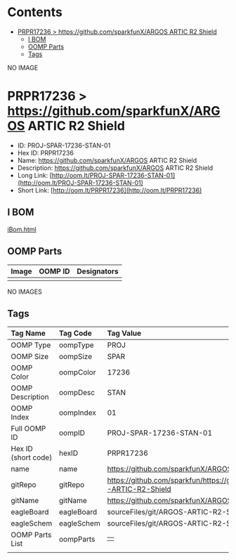



Contents
========

* [PRPR17236 > https://github.com/sparkfunX/ARGOS ARTIC R2 Shield](#prpr17236--httpsgithubcomsparkfunxargos-artic-r2-shield)
	* [I BOM](#i-bom)
	* [OOMP Parts](#oomp-parts)
	* [Tags](#tags)
  
NO IMAGE  
# PRPR17236 > https://github.com/sparkfunX/ARGOS ARTIC R2 Shield

- ID: PROJ-SPAR-17236-STAN-01
- Hex ID: PRPR17236
- Name: https://github.com/sparkfunX/ARGOS ARTIC R2 Shield
- Description: https://github.com/sparkfunX/ARGOS ARTIC R2 Shield
- Long Link: [http://oom.lt/PROJ-SPAR-17236-STAN-01](http://oom.lt/PROJ-SPAR-17236-STAN-01)
- Short Link: [http://oom.lt/PRPR17236](http://oom.lt/PRPR17236)

## I BOM
  
[iBom.html](https://htmlpreview.github.io/?https://github.com/oomlout/oomlout_OOMP_projects_V2/blob/main/PROJ/SPAR/17236/STAN/01/ibom.html)
## OOMP Parts
  

|Image|OOMP ID|Designators|
| :--- | :--- | :--- |
||||
  
NO IMAGES  
## Tags
  

|Tag Name|Tag Code|Tag Value|
| :--- | :--- | :--- |
|OOMP Type|oompType|PROJ|
|OOMP Size|oompSize|SPAR|
|OOMP Color|oompColor|17236|
|OOMP Description|oompDesc|STAN|
|OOMP Index|oompIndex|01|
|Full OOMP ID|oompID|PROJ-SPAR-17236-STAN-01|
|Hex ID (short code)|hexID|PRPR17236|
|name|name|https://github.com/sparkfunX/ARGOS ARTIC R2 Shield|
|gitRepo|gitRepo|https://github.com/sparkfun/https://github.com/sparkfunX/ARGOS-ARTIC-R2-Shield|
|gitName|gitName|https://github.com/sparkfunX/ARGOS-ARTIC-R2-Shield|
|eagleBoard|eagleBoard|sourceFiles/git/ARGOS-ARTIC-R2-Shield/Hardware/ARTIC_R2.brd|
|eagleSchem|eagleSchem|sourceFiles/git/ARGOS-ARTIC-R2-Shield/Hardware/ARTIC_R2.sch|
|OOMP Parts List|oompParts|<table><tr><td></td></tr></table>|
||||
